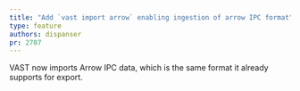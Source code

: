 ```yaml
---
title: "Add `vast import arrow` enabling ingestion of arrow IPC format"
type: feature
authors: dispanser
pr: 2707
---
```


VAST now imports Arrow IPC data, which is the same format it already
supports for export.
